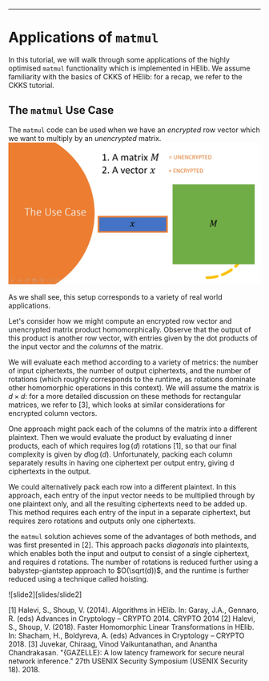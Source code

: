 ----
# Applications of `matmul`
In this tutorial, we will walk through some applications of the highly optimised `matmul` functionality which is implemented in HElib. We assume familiarity with the basics of CKKS of HElib: for a recap, we refer to the CKKS tutorial.
## The `matmul` Use Case
The `matmul` code can be used when we have an *encrypted* row vector which we want to multiply by an *unencrypted* matrix. 
![slide1](slides/slide1.jpg)

As we shall see, this setup corresponds to a variety of real world applications.

Let's consider how we might compute an encrypted row vector and unencrypted matrix product homomorphically. Observe that the output of this product is another row vector, with entries given by the dot products of the input vector and the *columns* of the matrix.

We will evaluate each method according to a variety of metrics: the number of input ciphertexts, the number of output ciphertexts, and the number of rotations (which roughly corresponds to the runtime, as rotations dominate other homomorphic operations in this context). We will assume the matrix is $d \times d$: for a more detailed discussion on these methods for rectangular matrices, we refer to [3], which looks at similar considerations for encrypted column vectors.

One approach might pack each of the columns of the matrix into a different plaintext. Then we would evaluate the product by evaluating d inner products, each of which requires $\log(d)$ rotations [1], so that our final complexity is given by $d\log(d)$. Unfortunately, packing each column separately results in having one ciphertext per output entry, giving d ciphertexts in the output.

We could alternatively pack each row into a different plaintext. In this approach, each entry of the input vector needs to be multiplied through by one plaintext only, and all the resulting ciphertexts need to be added up. This method requires each entry of the input in a separate ciphertext, but requires zero rotations and outputs only one ciphertexts.

the `matmul` solution achieves some of the advantages of both methods, and was first presented in [2]. This approach packs *diagonals* into plaintexts, which enables both the input and output to consist of a single ciphertext, and requires d rotations. The number of rotations is reduced further using a babystep-giantstep approach to $O(\sqrt(d))$, and the runtime is further reduced using a technique called hoisting.

![slide2][slides/slide2]



[1] Halevi, S., Shoup, V. (2014). Algorithms in HElib. In: Garay, J.A., Gennaro, R. (eds) Advances in Cryptology – CRYPTO 2014. CRYPTO 2014 
[2] Halevi, S., Shoup, V. (2018). Faster Homomorphic Linear Transformations in HElib. In: Shacham, H., Boldyreva, A. (eds) Advances in Cryptology – CRYPTO 2018. 
[3] Juvekar, Chiraag, Vinod Vaikuntanathan, and Anantha Chandrakasan. "{GAZELLE}: A low latency framework for secure neural network inference." 27th USENIX Security Symposium (USENIX Security 18). 2018.